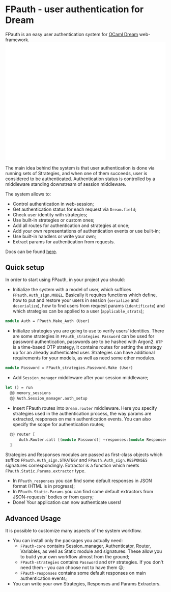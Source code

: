 # FPauth - user authentication for Dream

FPauth is an easy user authentication system for [OCaml Dream](https://github.com/aantron/dream) web-framework.
![FPauth code example](docs/code-example.svg)

The main idea behind the system is that user authentication is done via running sets of Strategies, and when one of them succeeds, user is considered to be authenticated. Authentication status is controlled by a middleware standing downstream of session middleware.
 
The system allows to:
* Control authentication in web-session;
* Get authentication status for each request via `Dream.field`;
* Check user identity with strategies;
* Use built-in strategies or custom ones;
* Add all routes for authentication and strategies at once;
* Add your own representations of authentication events or use built-in;
* Use built-in handlers or write your own;
* Extract params for authentication from requests.

Docs can be found [here](https://mikegeine.github.io/FPauth/).

## Quick setup

In order to start using FPauth, in your project you should:
* Initialize the system with a model of user, which suffices `FPauth.Auth_sign.MODEL`. Basically it requires functions which define, how to put and restore your users in session (`serialize` and `deserialize`), how to find users from request params (`identificate`) and which strategies can be applied to a user (`applicable_strats`);
```OCaml
module Auth = FPauth.Make_Auth (User)
```

* Initialize strategies you are going to use to verify users' identities. 
There are some strategies in `FPauth_strategies`. `Password` can be used for password authentication, passwords are to be hashed with Argon2. `OTP` is a time-based OTP strategy, it contains routes for setting the strategy up for an already authenticated user. Strategies can have additional requirements for your models, as well as need some other modules.
```Ocaml
module Password = FPauth_strategies.Password.Make (User)
```

* Add `Session_manager` middleware after your session middleware;
```OCaml
let () = run
  @@ memory_sessions
  @@ Auth.Session_manager.auth_setup
```

* Insert FPauth routes into `Dream.router` middleware. Here you specify strategies used in the authentication process, the way params are extracted, responses on main authentication events. You can also specify the scope for authentication routes;
```OCaml
  @@ router [
      Auth.Router.call [(module Password)] ~responses:(module Responses) ~extractor:extractor ~scope:"/authentication"
  ]
```
Strategies and Responses modules are passed as first-class objects which suffice `FPauth.Auth_sign.STRATEGY` and `FPauth.Auth_sign.RESPONSES` signatures correspondingly. Extractor is a function which meets `FPauth.Static.Params.extractor` type.
  * In `FPauth_responses` you can find some default responses in JSON format (HTML is in progress);
  * In `FPauth.Static.Params` you can find some default extractors from JSON-requests' bodies or from query;
* Done! Your application can now authenticate users!

## Advanced Usage
It is possible to customize many aspects of the system workflow.
* You can install only the packages you actually need: 
  * `FPauth-core` contains Session_manager, Authenticator, Router, Variables, as well as Static module and signatures. These allow you to build your own workflow almost from the ground;
  * `FPauth-strategies` contains `Password` and `OTP` strategies. If you don't need them - you can choose not to have them 😉;
  * `FPauth-responses` contains some default responses on main authentication events;
* You can write your own Strategies, Responses and Params Extractors.
 